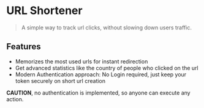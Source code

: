 # URL Shortener

> A simple way to track url clicks, without slowing down users traffic.

## Features
- Memorizes the most used urls for instant redirection
- Get advanced statistics like the country of people who clicked on the url
- Modern Authentication approach: No Login required, just keep your token securely on short url creation

**CAUTION**, no authentication is implemented, so anyone can execute any action.
